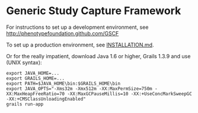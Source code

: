 Generic Study Capture Framework
====

For instructions to set up a development environment, see http://phenotypefoundation.github.com/GSCF

To set up a production environment, see [INSTALLATION.md](INSTALLATION.md).

Or for the really impatient, download Java 1.6 or higher, Grails 1.3.9 and use (UNIX syntax):
```
export JAVA_HOME=...
export GRAILS_HOME=...
export PATH=$JAVA_HOME\bin:$GRAILS_HOME\bin
export JAVA_OPTS="-Xms32m -Xmx512m -XX:MaxPermSize=750m -XX:MaxHeapFreeRatio=70 -XX:MaxGCPauseMillis=10 -XX:+UseConcMarkSweepGC -XX:+CMSClassUnloadingEnabled"
grails run-app
```